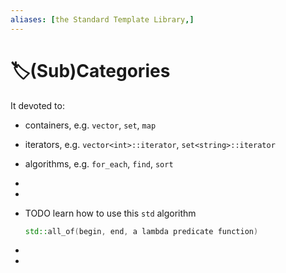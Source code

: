 ```yaml
---
aliases: [the Standard Template Library,]
---
```


# 🏷(Sub)Categories
It devoted to:
- containers, e.g. `vector`, `set`, `map`
- iterators, e.g. `vector<int>::iterator`, `set<string>::iterator`
- algorithms, e.g. `for_each`, `find`, `sort`

-

-

- TODO learn how to use this `std` algorithm
  ``` c++
  std::all_of(begin, end, a lambda predicate function)
  ```

-

-

